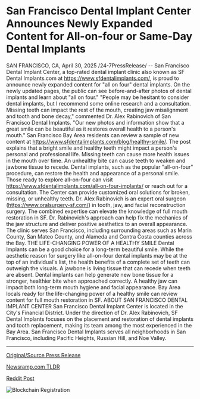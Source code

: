 # San Francisco Dental Implant Center Announces Newly Expanded Content for All-on-four or Same-Day Dental Implants

SAN FRANCISCO, CA, April 30, 2025 /24-7PressRelease/ -- San Francisco Dental Implant Center, a top-rated dental implant clinic also known as SF Dental Implants.com at https://www.sfdentalimplants.com/, is proud to announce newly expanded content for "all on four" dental implants. On the newly updated pages, the public can see before-and-after photos of dental implants and learn about "all on four."  "People may be hesitant to consider dental implants, but I recommend some online research and a consultation. Missing teeth can impact the rest of the mouth, creating jaw misalignment and tooth and bone decay," commented Dr. Alex Rabinovich of San Francisco Dental Implants. "Our new photos and information show that a great smile can be beautiful as it restores overall health to a person's mouth."  San Francisco Bay Area residents can review a sample of new content at https://www.sfdentalimplants.com/blog/healthy-smile/. The post explains that a bright smile and healthy teeth might impact a person's personal and professional life. Missing teeth can cause more health issues in the mouth over time. An unhealthy bite can cause teeth to weaken and jawbone tissue to recede. Dental implants, such as the popular "all-on-four" procedure, can restore the health and appearance of a personal smile.  Those ready to explore all-on-four can visit https://www.sfdentalimplants.com/all-on-four-implants/ or reach out for a consultation. The Center can provide customized oral solutions for broken, missing, or unhealthy teeth. Dr. Alex Rabinovich is an expert oral surgeon (https://www.oralsurgery-sf.com/) in tooth, jaw, and facial reconstruction surgery. The combined expertise can elevate the knowledge of full mouth restoration in SF. Dr. Rabinovich's approach can help fix the mechanics of the jaw structure and deliver positive aesthetics to an overall appearance.  The clinic serves San Francisco, including surrounding areas such as Marin County, San Mateo County, and Alameda and Contra Costa counties across the Bay.  THE LIFE-CHANGING POWER OF A HEALTHY SMILE  Dental Implants can be a good choice for a long-term beautiful smile. While the aesthetic reason for surgery like all-on-four dental implants may be at the top of an individual's list, the health benefits of a complete set of teeth can outweigh the visuals. A jawbone is living tissue that can recede when teeth are absent. Dental implants can help generate new bone tissue for a stronger, healthier bite when approached correctly. A healthy jaw can impact both long-term mouth hygiene and facial appearance. Bay Area locals ready for the life-changing power of a healthy smile can review content for full mouth restoration in SF.  ABOUT SAN FRANCISCO DENTAL IMPLANT CENTER  San Francisco Dental Implant Center is located in the City's Financial District. Under the direction of Dr. Alex Rabinovich, SF Dental Implants focuses on the placement and restoration of dental implants and tooth replacement, making its team among the most experienced in the Bay Area. San Francisco Dental Implants serves all neighborhoods in San Francisco, including Pacific Heights, Russian Hill, and Noe Valley. 

---

[Original/Source Press Release](https://www.24-7pressrelease.com/press-release/522348/san-francisco-dental-implant-center-announces-newly-expanded-content-for-all-on-four-or-same-day-dental-implants)
                    

[Newsramp.com TLDR](https://newsramp.com/curated-news/sf-dental-implant-center-expands-all-on-four-dental-implants-content/944e3ab3654cffa86fd025439837a372) 

 



[Reddit Post](https://www.reddit.com/r/HealthCareNewsInfo/comments/1kbapcy/sf_dental_implant_center_expands_all_on_four/) 



![Blockchain Registration](https://cdn.newsramp.app/24-7PressRelease/qrcode/254/30/pave3zLQ.webp)